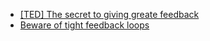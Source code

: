 - [[TED] The secret to giving greate feedback](https://www.ted.com/talks/leeann_renninger_the_secret_to_giving_great_feedback?language=en#t-288087)
- [Beware of tight feedback loops](https://brianlui.dog/2020/05/10/beware-of-tight-feedback-loops/)